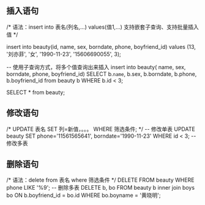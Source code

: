 ## 插入语句
/*
语法：insert into 表名(列名,...) values(值1,...)
支持嵌套子查询、支持批量插入值
*/

insert into beauty(id, name, sex, borndate, phone, boyfriend_id)
values (13, '刘亦菲', '女', '1990-11-23', '15606690055', 3);

-- 使用子查询方式，将多个值查询出来插入
insert into beauty( name, sex, borndate, phone, boyfriend_id)
SELECT b.`name`, b.sex, b.borndate, b.phone, b.boyfriend_id from beauty b WHERE b.id < 3;

SELECT * from beauty;

## 修改语句
/*
UPDATE 表名 SET 列=新值，。。。 
WHERE 筛选条件;
*/
-- 修改单表
UPDATE beauty SET phone='11561565641', borndate='1990-11-23' WHERE id < 3;
-- 修改多表

## 删除语句
/*
语法：delete from 表名 where 筛选条件
*/
DELETE FROM beauty WHERE phone LIKE '%9';
-- 删除多表
DELETE b, bo
FROM beauty b
inner join boys bo ON b.boyfriend_id = bo.id
WHERE bo.boyname = '黄晓明';




